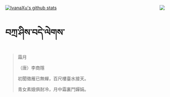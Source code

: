 [![IvanaXu's github stats](https://github-readme-stats.vercel.app/api?username=IvanaXu&show_icons=true&theme=vue-dark)](https://github.com/anuraghazra/github-readme-stats)
<img align="right" src="https://github-readme-stats.vercel.app/api/top-langs/?username=IvanaXu&langs_count=3&theme=graywhite" />
# བཀྲ་ཤིས་བདེ་ལེགས་
> 霜月
> 
> （唐）李商隱
> 
> 初聞徵雁已無蟬，百尺樓臺水接天。
> 
> 青女素娥俱耐冷，月中霜裏鬥嬋娟。
>